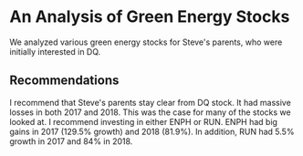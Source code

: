 # An Analysis of Green Energy Stocks
We analyzed various green energy stocks for Steve's parents, who were initially interested in DQ. 
## Recommendations
I recommend that Steve's parents stay clear from DQ stock. It had massive losses in both 2017 and 2018. This was the case for many of the stocks we looked at. I recommend investing in either ENPH or RUN. ENPH had big gains in 2017 (129.5% growth) and 2018 (81.9%). In addition, RUN had 5.5% growth in 2017 and 84% in 2018.
